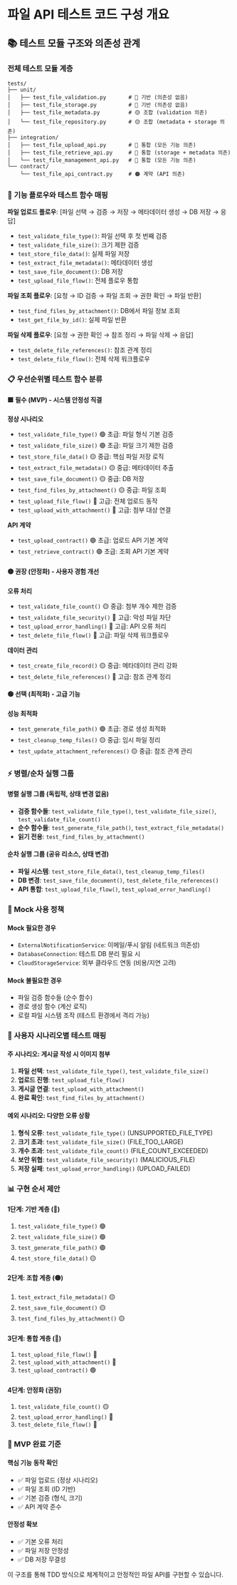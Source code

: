 # 파일 API 테스트 코드 구성 개요

## 📚 테스트 모듈 구조와 의존성 관계

### 전체 테스트 모듈 계층
```
tests/
├── unit/
│   ├── test_file_validation.py       # 🔵 기반 (의존성 없음)
│   ├── test_file_storage.py          # 🔵 기반 (의존성 없음)
│   ├── test_file_metadata.py         # 🟡 조합 (validation 의존)
│   └── test_file_repository.py       # 🟡 조합 (metadata + storage 의존)
├── integration/
│   ├── test_file_upload_api.py       # 🔴 통합 (모든 기능 의존)
│   ├── test_file_retrieve_api.py     # 🔴 통합 (storage + metadata 의존)
│   └── test_file_management_api.py   # 🔴 통합 (모든 기능 의존)
└── contract/
    └── test_file_api_contract.py     # 🟠 계약 (API 의존)
```

### 🔗 기능 플로우와 테스트 함수 매핑

**파일 업로드 플로우**: [파일 선택 → 검증 → 저장 → 메타데이터 생성 → DB 저장 → 응답]
- `test_validate_file_type()`: 파일 선택 후 첫 번째 검증
- `test_validate_file_size()`: 크기 제한 검증
- `test_store_file_data()`: 실제 파일 저장
- `test_extract_file_metadata()`: 메타데이터 생성
- `test_save_file_document()`: DB 저장
- `test_upload_file_flow()`: 전체 플로우 통합

**파일 조회 플로우**: [요청 → ID 검증 → 파일 조회 → 권한 확인 → 파일 반환]
- `test_find_files_by_attachment()`: DB에서 파일 정보 조회
- `test_get_file_by_id()`: 실제 파일 반환

**파일 삭제 플로우**: [요청 → 권한 확인 → 참조 정리 → 파일 삭제 → 응답]
- `test_delete_file_references()`: 참조 관계 정리
- `test_delete_file_flow()`: 전체 삭제 워크플로우

### 📋 우선순위별 테스트 함수 분류

#### 🟦 필수 (MVP) - 시스템 안정성 직결
**정상 시나리오**
- `test_validate_file_type()` 🟢 초급: 파일 형식 기본 검증
- `test_validate_file_size()` 🟢 초급: 파일 크기 제한 검증
- `test_store_file_data()` 🟡 중급: 핵심 파일 저장 로직
- `test_extract_file_metadata()` 🟡 중급: 메타데이터 추출
- `test_save_file_document()` 🟡 중급: DB 저장
- `test_find_files_by_attachment()` 🟡 중급: 파일 조회
- `test_upload_file_flow()` 🔴 고급: 전체 업로드 동작
- `test_upload_with_attachment()` 🔴 고급: 첨부 대상 연결

**API 계약**
- `test_upload_contract()` 🟢 초급: 업로드 API 기본 계약
- `test_retrieve_contract()` 🟢 초급: 조회 API 기본 계약

#### 🟡 권장 (안정화) - 사용자 경험 개선
**오류 처리**
- `test_validate_file_count()` 🟡 중급: 첨부 개수 제한 검증
- `test_validate_file_security()` 🔴 고급: 악성 파일 차단
- `test_upload_error_handling()` 🔴 고급: API 오류 처리
- `test_delete_file_flow()` 🔴 고급: 파일 삭제 워크플로우

**데이터 관리**
- `test_create_file_record()` 🟡 중급: 메타데이터 관리 강화
- `test_delete_file_references()` 🔴 고급: 참조 관계 정리

#### 🟢 선택 (최적화) - 고급 기능
**성능 최적화**
- `test_generate_file_path()` 🟢 초급: 경로 생성 최적화
- `test_cleanup_temp_files()` 🟡 중급: 임시 파일 정리
- `test_update_attachment_references()` 🟡 중급: 참조 관계 관리

### ⚡ 병렬/순차 실행 그룹

#### 병렬 실행 그룹 (독립적, 상태 변경 없음)
- **검증 함수들**: `test_validate_file_type()`, `test_validate_file_size()`, `test_validate_file_count()`
- **순수 함수들**: `test_generate_file_path()`, `test_extract_file_metadata()`
- **읽기 전용**: `test_find_files_by_attachment()`

#### 순차 실행 그룹 (공유 리소스, 상태 변경)
- **파일 시스템**: `test_store_file_data()`, `test_cleanup_temp_files()`
- **DB 변경**: `test_save_file_document()`, `test_delete_file_references()`
- **API 통합**: `test_upload_file_flow()`, `test_upload_error_handling()`

### 🚨 Mock 사용 정책

#### Mock 필요한 경우
- `ExternalNotificationService`: 이메일/푸시 알림 (네트워크 의존성)
- `DatabaseConnection`: 테스트 DB 분리 필요 시
- `CloudStorageService`: 외부 클라우드 연동 (비용/지연 고려)

#### Mock 불필요한 경우
- 파일 검증 함수들 (순수 함수)
- 경로 생성 함수 (계산 로직)
- 로컬 파일 시스템 조작 (테스트 환경에서 격리 가능)

### 🔄 사용자 시나리오별 테스트 매핑

#### 주 시나리오: 게시글 작성 시 이미지 첨부
1. **파일 선택**: `test_validate_file_type()`, `test_validate_file_size()`
2. **업로드 진행**: `test_upload_file_flow()`
3. **게시글 연결**: `test_upload_with_attachment()`
4. **완료 확인**: `test_find_files_by_attachment()`

#### 예외 시나리오: 다양한 오류 상황
1. **형식 오류**: `test_validate_file_type()` (UNSUPPORTED_FILE_TYPE)
2. **크기 초과**: `test_validate_file_size()` (FILE_TOO_LARGE)
3. **개수 초과**: `test_validate_file_count()` (FILE_COUNT_EXCEEDED)
4. **보안 위협**: `test_validate_file_security()` (MALICIOUS_FILE)
5. **저장 실패**: `test_upload_error_handling()` (UPLOAD_FAILED)

### 📊 구현 순서 제안

#### 1단계: 기반 계층 (🔵)
1. `test_validate_file_type()` 🟢
2. `test_validate_file_size()` 🟢
3. `test_generate_file_path()` 🟢
4. `test_store_file_data()` 🟡

#### 2단계: 조합 계층 (🟡)
1. `test_extract_file_metadata()` 🟡
2. `test_save_file_document()` 🟡
3. `test_find_files_by_attachment()` 🟡

#### 3단계: 통합 계층 (🔴)
1. `test_upload_file_flow()` 🔴
2. `test_upload_with_attachment()` 🔴
3. `test_upload_contract()` 🟢

#### 4단계: 안정화 (권장)
1. `test_validate_file_count()` 🟡
2. `test_upload_error_handling()` 🔴
3. `test_delete_file_flow()` 🔴

### 🎯 MVP 완료 기준

#### 핵심 기능 동작 확인
- ✅ 파일 업로드 (정상 시나리오)
- ✅ 파일 조회 (ID 기반)
- ✅ 기본 검증 (형식, 크기)
- ✅ API 계약 준수

#### 안정성 확보
- ✅ 기본 오류 처리
- ✅ 파일 저장 안정성
- ✅ DB 저장 무결성

이 구조를 통해 TDD 방식으로 체계적이고 안정적인 파일 API를 구현할 수 있습니다.